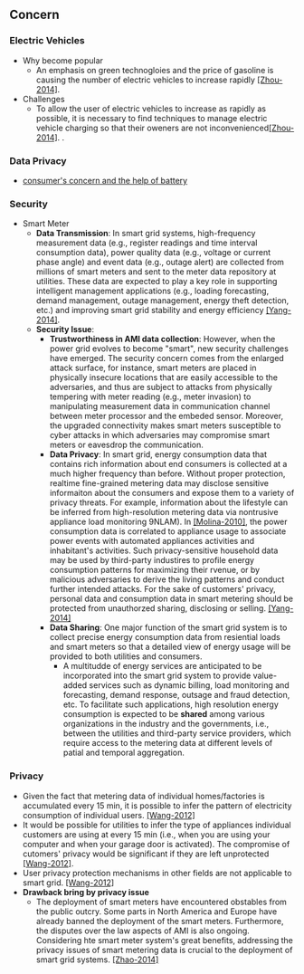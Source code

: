 ## Concern

### Electric Vehicles
- Why become popular
  - An emphasis on green technogloies and the price of gasoline is causing the number of electric vehicles to increase rapidly [[Zhou-2014]](http://arxiv.org/ftp/arxiv/papers/1402/1402.2489.pdf). 
- Challenges
  - To allow the user of electric vehicles to increase as rapidly as possible, it is necessary to find techniques to manage electric vehicle charging so that their oweners are not inconvenienced[[Zhou-2014]](http://arxiv.org/ftp/arxiv/papers/1402/1402.2489.pdf). . 

### Data Privacy
- [consumer's concern and the help of battery](http://spectrum.ieee.org/energy/the-smarter-grid/privacy-on-the-smart-grid)

### Security
- Smart Meter
  - **Data Transmission**: In smart grid systems, high-frequency measurement data (e.g., register readings and time interval consumption data), power quality data (e.g., voltage or current phase angle) and event data (e.g., outage alert) are collected from millions of smart meters and sent to the meter data repository at utilities. These data are expected to play a key role in supporting intelligent management applications (e.g., loading forecasting, demand management, outage management, energy theft detection, etc.) and improving smart grid stability and energy efficiency [[Yang-2014]](http://ieeexplore.ieee.org/xpl/login.jsp?tp=&arnumber=7007759&url=http%3A%2F%2Fieeexplore.ieee.org%2Fxpls%2Fabs_all.jsp%3Farnumber%3D7007759). 
  - **Security Issue**: 
    - **Trustworthiness in AMI data collection**: However, when the power grid evolves to become "smart", new security challenges have emerged. The security concern comes from the enlarged attack surface, for instance, smart meters are placed in physically insecure locations that are easily accessible to the adversaries, and thus are subject to attacks from physically tempering with meter reading (e.g., meter invasion) to manipulating measurement data in communication channel between meter processor and the embeded sensor. Moreover, the upgraded connectivity makes smart meters susceptible to cyber attacks in which adversaries may compromise smart meters or eavesdrop the communication.
    - **Data Privacy**: In smart grid, energy consumption data that contains rich information about end consumers is collected at a much higher frequency than before. Without proper protection, realtime fine-grained metering data may disclose sensitive informaiton about the consumers and expose them to a variety of privacy threats. For example, information about the lifestyle can be inferred from high-resolution metering data via nontrusive appliance load monitoring 9NLAM). In [[Molina-2010]](http://dl.acm.org/citation.cfm?id=1878446), the power consumption data is correlated to appliance usage to associate power events with automated appliances activities and inhabitant's activities. Such privacy-sensitive household data may be used by third-party industires to profile energy consumption patterns for maximizing their rvenue, or by malicious adversaries to derive the living patterns and conduct further intended attacks. For the sake of customers' privacy, personal data and consumption data in smart metering should be protected from unauthorzed sharing, disclosing or selling. [[Yang-2014]](http://ieeexplore.ieee.org/xpl/login.jsp?tp=&arnumber=7007759&url=http%3A%2F%2Fieeexplore.ieee.org%2Fxpls%2Fabs_all.jsp%3Farnumber%3D7007759)
    - **Data Sharing**: One major function of the smart grid system is to collect precise energy consumption data from resiential loads and smart meters so that a detailed view of energy usage will be provided to both utilities and consumers.
      - A multitudde of energy services are anticipated to be incorporated into the smart grid system to provide value-added services such as dynamic billing, load monitoring and forecasting, demand response, outsage and fraud detection, etc. To facilitate such applications, high resolution energy consumption is expected to be **shared** among various organizations in the industry and the governments, i.e., between the utilities and third-party service providers, which require access to the metering data at different levels of patial and temporal aggregation.


### Privacy
- Given the fact that metering data of individual homes/factories is accumulated every 15 min, it is possible to infer the pattern of electricity consumption of individual users. [[Wang-2012]](http://ieeexplore.ieee.org/stamp/stamp.jsp?arnumber=6203629)
- It would be possible for utilities to infer the type of appliances individual customers are using at every 15 min (i.e., when you are using your computer and when your garage door is activated). The compromise of cutomers' privacy would be significant if they are left unprotected [[Wang-2012]](http://ieeexplore.ieee.org/stamp/stamp.jsp?arnumber=6203629). 
- User privacy protection mechanisms in other fields are not applicable to smart grid. [[Wang-2012]](http://ieeexplore.ieee.org/stamp/stamp.jsp?arnumber=6203629)
- **Drawback bring by privacy issue**
  - The deployment of smart meters have encountered obstables from the public outcry. Some parts in North America and Europe have already banned the deployment of the smart meters. Furthermore, the disputes over the law aspects of AMI is also ongoing. Considering hte smart meter system's great benefits, addressing the privacy issues of smart metering data is crucial to the deployment of smart grid systems. [[Zhao-2014]](http://ieeexplore.ieee.org/stamp/stamp.jsp?arnumber=6847974)
